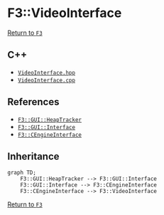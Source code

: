 # F3::VideoInterface

[Return to `F3`](/docs/F3.md)

## C++

- [`VideoInterface.hpp`](/c++/include/VideoInterface.hpp)
- [`VideoInterface.cpp`](/c++/source/VideoInterface.cpp)

## References

- [`F3::GUI::HeapTracker`](/docs/F3/GUI/HeapTracker.md)
- [`F3::GUI::Interface`](/docs/F3/GUI/Interface.md)
- [`F3::CEngineInterface`](/docs/F3/CEngineInterface.md)

## Inheritance

```mermaid
graph TD;
    F3::GUI::HeapTracker --> F3::GUI::Interface
    F3::GUI::Interface --> F3::CEngineInterface
    F3::CEngineInterface --> F3::VideoInterface
```

[Return to `F3`](/docs/F3.md)